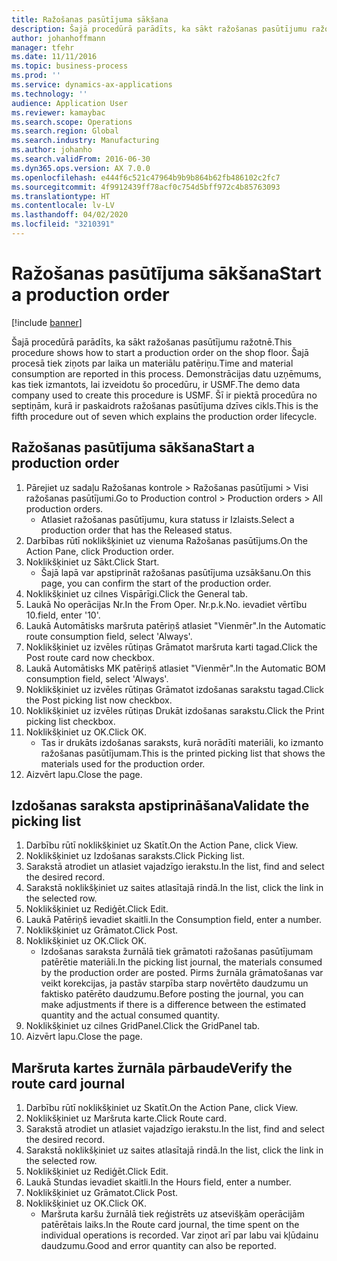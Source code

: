 ```yaml
---
title: Ražošanas pasūtījuma sākšana
description: Šajā procedūrā parādīts, ka sākt ražošanas pasūtījumu ražotnē.
author: johanhoffmann
manager: tfehr
ms.date: 11/11/2016
ms.topic: business-process
ms.prod: ''
ms.service: dynamics-ax-applications
ms.technology: ''
audience: Application User
ms.reviewer: kamaybac
ms.search.scope: Operations
ms.search.region: Global
ms.search.industry: Manufacturing
ms.author: johanho
ms.search.validFrom: 2016-06-30
ms.dyn365.ops.version: AX 7.0.0
ms.openlocfilehash: e444f6c521c47964b9b9b864b62fb486102c2fc7
ms.sourcegitcommit: 4f9912439ff78acf0c754d5bff972c4b85763093
ms.translationtype: HT
ms.contentlocale: lv-LV
ms.lasthandoff: 04/02/2020
ms.locfileid: "3210391"
---
```

# <a name="start-a-production-order"></a><span data-ttu-id="0ff98-103">Ražošanas pasūtījuma sākšana</span><span class="sxs-lookup"><span data-stu-id="0ff98-103">Start a production order</span></span>

[!include [banner](../../includes/banner.md)]

<span data-ttu-id="0ff98-104">Šajā procedūrā parādīts, ka sākt ražošanas pasūtījumu ražotnē.</span><span class="sxs-lookup"><span data-stu-id="0ff98-104">This procedure shows how to start a production order on the shop floor.</span></span> <span data-ttu-id="0ff98-105">Šajā procesā tiek ziņots par laika un materiālu patēriņu.</span><span class="sxs-lookup"><span data-stu-id="0ff98-105">Time and material consumption are reported in this process.</span></span> <span data-ttu-id="0ff98-106">Demonstrācijas datu uzņēmums, kas tiek izmantots, lai izveidotu šo procedūru, ir USMF.</span><span class="sxs-lookup"><span data-stu-id="0ff98-106">The demo data company used to create this procedure is USMF.</span></span> <span data-ttu-id="0ff98-107">Šī ir piektā procedūra no septiņām, kurā ir paskaidrots ražošanas pasūtījuma dzīves cikls.</span><span class="sxs-lookup"><span data-stu-id="0ff98-107">This is the fifth procedure out of seven which explains the production order lifecycle.</span></span>


## <a name="start-a-production-order"></a><span data-ttu-id="0ff98-108">Ražošanas pasūtījuma sākšana</span><span class="sxs-lookup"><span data-stu-id="0ff98-108">Start a production order</span></span>
1. <span data-ttu-id="0ff98-109">Pārejiet uz sadaļu Ražošanas kontrole > Ražošanas pasūtījumi > Visi ražošanas pasūtījumi.</span><span class="sxs-lookup"><span data-stu-id="0ff98-109">Go to Production control > Production orders > All production orders.</span></span>
    * <span data-ttu-id="0ff98-110">Atlasiet ražošanas pasūtījumu, kura statuss ir Izlaists.</span><span class="sxs-lookup"><span data-stu-id="0ff98-110">Select a production order that has the Released status.</span></span>  
2. <span data-ttu-id="0ff98-111">Darbības rūtī noklikšķiniet uz vienuma Ražošanas pasūtījums.</span><span class="sxs-lookup"><span data-stu-id="0ff98-111">On the Action Pane, click Production order.</span></span>
3. <span data-ttu-id="0ff98-112">Noklikšķiniet uz Sākt.</span><span class="sxs-lookup"><span data-stu-id="0ff98-112">Click Start.</span></span>
    * <span data-ttu-id="0ff98-113">Šajā lapā var apstiprināt ražošanas pasūtījuma uzsākšanu.</span><span class="sxs-lookup"><span data-stu-id="0ff98-113">On this page, you can confirm the start of the production order.</span></span>  
4. <span data-ttu-id="0ff98-114">Noklikšķiniet uz cilnes Vispārīgi.</span><span class="sxs-lookup"><span data-stu-id="0ff98-114">Click the General tab.</span></span>
5. <span data-ttu-id="0ff98-115">Laukā No operācijas Nr.</span><span class="sxs-lookup"><span data-stu-id="0ff98-115">In the From Oper.</span></span> <span data-ttu-id="0ff98-116">Nr.p.k.</span><span class="sxs-lookup"><span data-stu-id="0ff98-116">No.</span></span> <span data-ttu-id="0ff98-117">ievadiet vērtību 10.</span><span class="sxs-lookup"><span data-stu-id="0ff98-117">field, enter '10'.</span></span>
6. <span data-ttu-id="0ff98-118">Laukā Automātisks maršruta patēriņš atlasiet "Vienmēr".</span><span class="sxs-lookup"><span data-stu-id="0ff98-118">In the Automatic route consumption field, select 'Always'.</span></span>
7. <span data-ttu-id="0ff98-119">Noklikšķiniet uz izvēles rūtiņas Grāmatot maršruta karti tagad.</span><span class="sxs-lookup"><span data-stu-id="0ff98-119">Click the Post route card now checkbox.</span></span>
8. <span data-ttu-id="0ff98-120">Laukā Automātisks MK patēriņš atlasiet "Vienmēr".</span><span class="sxs-lookup"><span data-stu-id="0ff98-120">In the Automatic BOM consumption field, select 'Always'.</span></span>
9. <span data-ttu-id="0ff98-121">Noklikšķiniet uz izvēles rūtiņas Grāmatot izdošanas sarakstu tagad.</span><span class="sxs-lookup"><span data-stu-id="0ff98-121">Click the Post picking list now checkbox.</span></span>
10. <span data-ttu-id="0ff98-122">Noklikšķiniet uz izvēles rūtiņas Drukāt izdošanas sarakstu.</span><span class="sxs-lookup"><span data-stu-id="0ff98-122">Click the Print picking list checkbox.</span></span>
11. <span data-ttu-id="0ff98-123">Noklikšķiniet uz OK.</span><span class="sxs-lookup"><span data-stu-id="0ff98-123">Click OK.</span></span>
    * <span data-ttu-id="0ff98-124">Tas ir drukāts izdošanas saraksts, kurā norādīti materiāli, ko izmanto ražošanas pasūtījumam.</span><span class="sxs-lookup"><span data-stu-id="0ff98-124">This is the printed picking list that shows the materials used for the production order.</span></span>  
12. <span data-ttu-id="0ff98-125">Aizvērt lapu.</span><span class="sxs-lookup"><span data-stu-id="0ff98-125">Close the page.</span></span>

## <a name="validate-the-picking-list"></a><span data-ttu-id="0ff98-126">Izdošanas saraksta apstiprināšana</span><span class="sxs-lookup"><span data-stu-id="0ff98-126">Validate the picking list</span></span>
1. <span data-ttu-id="0ff98-127">Darbību rūtī noklikšķiniet uz Skatīt.</span><span class="sxs-lookup"><span data-stu-id="0ff98-127">On the Action Pane, click View.</span></span>
2. <span data-ttu-id="0ff98-128">Noklikšķiniet uz Izdošanas saraksts.</span><span class="sxs-lookup"><span data-stu-id="0ff98-128">Click Picking list.</span></span>
3. <span data-ttu-id="0ff98-129">Sarakstā atrodiet un atlasiet vajadzīgo ierakstu.</span><span class="sxs-lookup"><span data-stu-id="0ff98-129">In the list, find and select the desired record.</span></span>
4. <span data-ttu-id="0ff98-130">Sarakstā noklikšķiniet uz saites atlasītajā rindā.</span><span class="sxs-lookup"><span data-stu-id="0ff98-130">In the list, click the link in the selected row.</span></span>
5. <span data-ttu-id="0ff98-131">Noklikšķiniet uz Rediģēt.</span><span class="sxs-lookup"><span data-stu-id="0ff98-131">Click Edit.</span></span>
6. <span data-ttu-id="0ff98-132">Laukā Patēriņš ievadiet skaitli.</span><span class="sxs-lookup"><span data-stu-id="0ff98-132">In the Consumption field, enter a number.</span></span>
7. <span data-ttu-id="0ff98-133">Noklikšķiniet uz Grāmatot.</span><span class="sxs-lookup"><span data-stu-id="0ff98-133">Click Post.</span></span>
8. <span data-ttu-id="0ff98-134">Noklikšķiniet uz OK.</span><span class="sxs-lookup"><span data-stu-id="0ff98-134">Click OK.</span></span>
    * <span data-ttu-id="0ff98-135">Izdošanas saraksta žurnālā tiek grāmatoti ražošanas pasūtījumam patērētie materiāli.</span><span class="sxs-lookup"><span data-stu-id="0ff98-135">In the picking list journal, the materials consumed by the production order are posted.</span></span> <span data-ttu-id="0ff98-136">Pirms žurnāla grāmatošanas var veikt korekcijas, ja pastāv starpība starp novērtēto daudzumu un faktisko patērēto daudzumu.</span><span class="sxs-lookup"><span data-stu-id="0ff98-136">Before posting the journal, you can make adjustments if there is a difference between the estimated quantity and the actual consumed quantity.</span></span>  
9. <span data-ttu-id="0ff98-137">Noklikšķiniet uz cilnes GridPanel.</span><span class="sxs-lookup"><span data-stu-id="0ff98-137">Click the GridPanel tab.</span></span>
10. <span data-ttu-id="0ff98-138">Aizvērt lapu.</span><span class="sxs-lookup"><span data-stu-id="0ff98-138">Close the page.</span></span>

## <a name="verify-the-route-card-journal"></a><span data-ttu-id="0ff98-139">Maršruta kartes žurnāla pārbaude</span><span class="sxs-lookup"><span data-stu-id="0ff98-139">Verify the route card journal</span></span>
1. <span data-ttu-id="0ff98-140">Darbību rūtī noklikšķiniet uz Skatīt.</span><span class="sxs-lookup"><span data-stu-id="0ff98-140">On the Action Pane, click View.</span></span>
2. <span data-ttu-id="0ff98-141">Noklikšķiniet uz Maršruta karte.</span><span class="sxs-lookup"><span data-stu-id="0ff98-141">Click Route card.</span></span>
3. <span data-ttu-id="0ff98-142">Sarakstā atrodiet un atlasiet vajadzīgo ierakstu.</span><span class="sxs-lookup"><span data-stu-id="0ff98-142">In the list, find and select the desired record.</span></span>
4. <span data-ttu-id="0ff98-143">Sarakstā noklikšķiniet uz saites atlasītajā rindā.</span><span class="sxs-lookup"><span data-stu-id="0ff98-143">In the list, click the link in the selected row.</span></span>
5. <span data-ttu-id="0ff98-144">Noklikšķiniet uz Rediģēt.</span><span class="sxs-lookup"><span data-stu-id="0ff98-144">Click Edit.</span></span>
6. <span data-ttu-id="0ff98-145">Laukā Stundas ievadiet skaitli.</span><span class="sxs-lookup"><span data-stu-id="0ff98-145">In the Hours field, enter a number.</span></span>
7. <span data-ttu-id="0ff98-146">Noklikšķiniet uz Grāmatot.</span><span class="sxs-lookup"><span data-stu-id="0ff98-146">Click Post.</span></span>
8. <span data-ttu-id="0ff98-147">Noklikšķiniet uz OK.</span><span class="sxs-lookup"><span data-stu-id="0ff98-147">Click OK.</span></span>
    * <span data-ttu-id="0ff98-148">Maršruta karšu žurnālā tiek reģistrēts uz atsevišķām operācijām patērētais laiks.</span><span class="sxs-lookup"><span data-stu-id="0ff98-148">In the Route card journal, the time spent on the individual operations is recorded.</span></span> <span data-ttu-id="0ff98-149">Var ziņot arī par labu vai kļūdainu daudzumu.</span><span class="sxs-lookup"><span data-stu-id="0ff98-149">Good and error quantity can also be reported.</span></span>  
